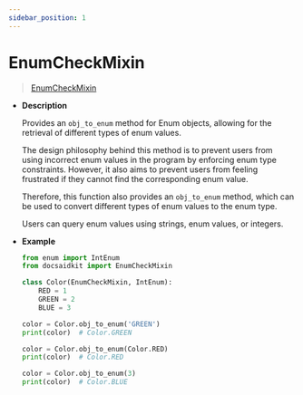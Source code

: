 ```yaml
---
sidebar_position: 1
---
```


# EnumCheckMixin

> [EnumCheckMixin](https://github.com/DocsaidLab/DocsaidKit/blob/012540eebaebb2718987dd3ec0f7dcf40f403caa/docsaidkit/mixins.py#L57)

- **Description**

    Provides an `obj_to_enum` method for Enum objects, allowing for the retrieval of different types of enum values.

    The design philosophy behind this method is to prevent users from using incorrect enum values in the program by enforcing enum type constraints. However, it also aims to prevent users from feeling frustrated if they cannot find the corresponding enum value.

    Therefore, this function also provides an `obj_to_enum` method, which can be used to convert different types of enum values to the enum type.

    Users can query enum values using strings, enum values, or integers.

- **Example**

    ```python
    from enum import IntEnum
    from docsaidkit import EnumCheckMixin

    class Color(EnumCheckMixin, IntEnum):
        RED = 1
        GREEN = 2
        BLUE = 3

    color = Color.obj_to_enum('GREEN')
    print(color)  # Color.GREEN

    color = Color.obj_to_enum(Color.RED)
    print(color)  # Color.RED

    color = Color.obj_to_enum(3)
    print(color)  # Color.BLUE
    ```
